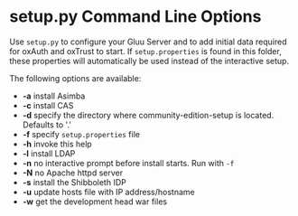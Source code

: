 # setup.py Command Line Options

Use `setup.py` to configure your Gluu Server and to add initial data
required for oxAuth and oxTrust to start. If `setup.properties` is found
in this folder, these properties will automatically be used instead of
the interactive setup.

The following options are available:

* __-a__ install Asimba
* __-c__ install CAS
* __-d__ specify the directory where community-edition-setup is located. Defaults to '.'
* __-f__ specify `setup.properties` file
* __-h__ invoke this help
* __-l__ install LDAP
* __-n__ no interactive prompt before install starts. Run with `-f`
* __-N__ no Apache httpd server
* __-s__ install the Shibboleth IDP
* __-u__ update hosts file with IP address/hostname
* __-w__ get the development head war files

